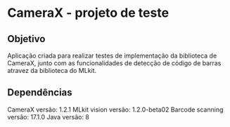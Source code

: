 # CameraX - projeto de teste

## Objetivo

Aplicação criada para realizar testes de implementação da biblioteca de CameraX, junto com as funcionalidades de 
detecção de código de barras atravez da biblioteca do MLkit.

## Dependências

CameraX versão: 1.2.1
MLkit vision versão: 1.2.0-beta02
Barcode scanning versão: 17.1.0
Java versão: 8